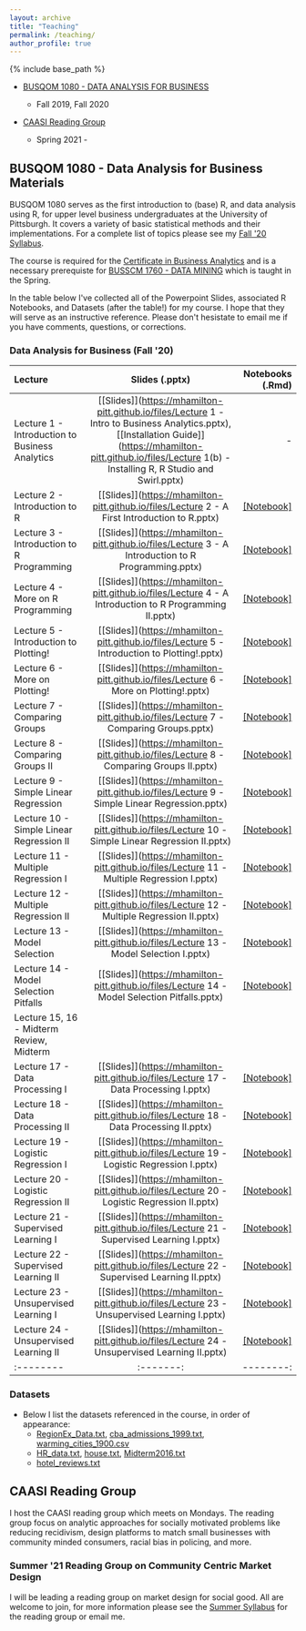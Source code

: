 ```yaml
---
layout: archive
title: "Teaching"
permalink: /teaching/
author_profile: true
---
```


{% include base_path %}

* [BUSQOM 1080 - DATA ANALYSIS FOR BUSINESS](https://catalog.upp.pitt.edu/preview_course.php?catoid=132&coid=726332)
  * Fall 2019, Fall 2020

* [CAASI Reading Group](https://sites.google.com/view/caasi-pitt/caasi)
  * Spring 2021 -


  
## BUSQOM 1080 - Data Analysis for Business Materials

BUSQOM 1080 serves as the first introduction to (base) R, and data analysis using R, for upper level business undergraduates at the University of Pittsburgh. It covers a variety of basic statistical methods and their implementations. For a complete list of topics please see my [Fall '20 Syllabus](https://mhamilton-pitt.github.io/files/Syllabus.pdf). 

The course is required for the [Certificate in Business Analytics](https://cba.pitt.edu/academics/certificates/certificate-program-in-business-analytics/) and is a necessary prerequiste for [BUSSCM 1760 - DATA MINING](https://catalog.upp.pitt.edu/preview_course.php?catoid=132&coid=720282) which is taught in the Spring.

In the table below I've collected all of the Powerpoint Slides, associated R Notebooks, and Datasets (after the table!) for my course. I hope that they will serve as an instructive reference. Please don't hesistate to email me if you have comments, questions, or corrections.

### Data Analysis for Business (Fall '20)

| Lecture | Slides (.pptx) | Notebooks (.Rmd) |
|:--------|:-------:|--------:|
| Lecture 1 - Introduction to Business Analytics   | [[Slides]](https://mhamilton-pitt.github.io/files/Lecture 1 - Intro to Business Analytics.pptx), [[Installation Guide]](https://mhamilton-pitt.github.io/files/Lecture 1(b) - Installing R, R Studio and Swirl.pptx)    | -   |
| Lecture 2 - Introduction to R   | [[Slides]](https://mhamilton-pitt.github.io/files/Lecture 2 - A First Introduction to R.pptx)    | [[Notebook]](https://rpubs.com/mhamilton/696447)   |
| Lecture 3 - Introduction to R Programming  | [[Slides]](https://mhamilton-pitt.github.io/files/Lecture 3 - A Introduction to R Programming.pptx)    | [[Notebook]](https://rpubs.com/mhamilton/696448)   |
| Lecture 4 - More on R Programming  | [[Slides]](https://mhamilton-pitt.github.io/files/Lecture 4 - A Introduction to R Programming II.pptx)    | [[Notebook]](https://rpubs.com/mhamilton/696449)   |
| Lecture 5 - Introduction to Plotting!   | [[Slides]](https://mhamilton-pitt.github.io/files/Lecture 5 - Introduction to Plotting!.pptx)    | [[Notebook]](https://rpubs.com/mhamilton/696852)   |
| Lecture 6 - More on Plotting!   | [[Slides]](https://mhamilton-pitt.github.io/files/Lecture 6 - More on Plotting!.pptx)    | [[Notebook]](https://rpubs.com/mhamilton/696853)   |
| Lecture 7 - Comparing Groups   | [[Slides]](https://mhamilton-pitt.github.io/files/Lecture 7 - Comparing Groups.pptx)    | [[Notebook]](https://rpubs.com/mhamilton/696854)   |
| Lecture 8 - Comparing Groups II   | [[Slides]](https://mhamilton-pitt.github.io/files/Lecture 8 - Comparing Groups II.pptx)    | [[Notebook]](https://rpubs.com/mhamilton/696855)   |
| Lecture 9 - Simple Linear Regression   | [[Slides]](https://mhamilton-pitt.github.io/files/Lecture 9 - Simple Linear Regression.pptx)    | [[Notebook]](https://rpubs.com/mhamilton/696856)   |
| Lecture 10 - Simple Linear Regression II   | [[Slides]](https://mhamilton-pitt.github.io/files/Lecture 10 - Simple Linear Regression II.pptx)    | [[Notebook]](https://rpubs.com/mhamilton/696857)   |
| Lecture 11 - Multiple Regression I   | [[Slides]](https://mhamilton-pitt.github.io/files/Lecture 11 - Multiple Regression I.pptx)    | [[Notebook]](https://rpubs.com/mhamilton/696859)   |
| Lecture 12 - Multiple Regression II   | [[Slides]](https://mhamilton-pitt.github.io/files/Lecture 12 - Multiple Regression II.pptx)    | [[Notebook]](https://rpubs.com/mhamilton/696867)   |
| Lecture 13 - Model Selection   | [[Slides]](https://mhamilton-pitt.github.io/files/Lecture 13 - Model Selection I.pptx)    | [[Notebook]](https://rpubs.com/mhamilton/696868)   |
| Lecture 14 - Model Selection Pitfalls   | [[Slides]](https://mhamilton-pitt.github.io/files/Lecture 14 - Model Selection Pitfalls.pptx)    | [[Notebook]](https://rpubs.com/mhamilton/696869)   |
| Lecture 15, 16 - Midterm Review, Midterm   |    |    |
| Lecture 17 - Data Processing I   | [[Slides]](https://mhamilton-pitt.github.io/files/Lecture 17 - Data Processing I.pptx)    | [[Notebook]](https://rpubs.com/mhamilton/707354)   |
| Lecture 18 - Data Processing II  | [[Slides]](https://mhamilton-pitt.github.io/files/Lecture 18 - Data Processing II.pptx)    | [[Notebook]](https://rpubs.com/mhamilton/707360)   |
| Lecture 19 - Logistic Regression I   | [[Slides]](https://mhamilton-pitt.github.io/files/Lecture 19 - Logistic Regression I.pptx)    | [[Notebook]](https://rpubs.com/mhamilton/707363)   |
| Lecture 20 - Logistic Regression II  | [[Slides]](https://mhamilton-pitt.github.io/files/Lecture 20 - Logistic Regression II.pptx)    | [[Notebook]](https://rpubs.com/mhamilton/711495)   |
| Lecture 21 - Supervised Learning I   | [[Slides]](https://mhamilton-pitt.github.io/files/Lecture 21 - Supervised Learning I.pptx)    | [[Notebook]](https://rpubs.com/mhamilton/708213)   |
| Lecture 22 - Supervised Learning II  | [[Slides]](https://mhamilton-pitt.github.io/files/Lecture 22 - Supervised Learning II.pptx)     | [[Notebook]](https://rpubs.com/mhamilton/708221)   |
| Lecture 23 - Unsupervised Learning I   | [[Slides]](https://mhamilton-pitt.github.io/files/Lecture 23 - Unsupervised Learning I.pptx)     | [[Notebook]](https://rpubs.com/mhamilton/708344)   |
| Lecture 24 - Unsupervised Learning II  | [[Slides]](https://mhamilton-pitt.github.io/files/Lecture 24 - Unsupervised Learning II.pptx)    | [[Notebook]](https://rpubs.com/mhamilton/708349)   |
|:--------|:-------:|--------:|


### Datasets

* Below I list the datasets referenced in the course, in order of appearance:
  * [RegionEx_Data.txt](https://mhamilton-pitt.github.io/files/RegionEx_Data.txt), [cba_admissions_1999.txt](https://mhamilton-pitt.github.io/files/cba_admissions_1999.txt), [warming_cities_1900.csv](https://mhamilton-pitt.github.io/files/mlb.txt)
  * [HR_data.txt](https://mhamilton-pitt.github.io/files/HR_data.txt), [house.txt](https://mhamilton-pitt.github.io/files/house.txt), [Midterm2016.txt](https://mhamilton-pitt.github.io/files/Midterm2016.txt) 
  * [hotel_reviews.txt](https://mhamilton-pitt.github.io/files/hotel_reviews.txt) 


## CAASI Reading Group 
I host the CAASI reading group which meets on Mondays. The reading group focus on analytic approaches for socially motivated problems like reducing recidivism, design platforms to match small businesses with community minded consumers, racial bias in policing, and more.

### Summer '21 Reading Group on Community Centric Market Design
I will be leading a reading group on market design for social good. All are welcome to join, for more information please see the [Summer Syllabus](CAASI_Reading_Group_Syllabus.pdf) for the reading group or email me. 
